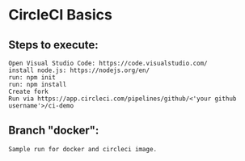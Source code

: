 # CircleCI Basics

## Steps to execute:

    Open Visual Studio Code: https://code.visualstudio.com/
    install node.js: https://nodejs.org/en/
    run: npm init
    run: npm install
    Create fork
    Run via https://app.circleci.com/pipelines/github/<'your github username'>/ci-demo

## Branch "docker":

    Sample run for docker and circleci image. 
